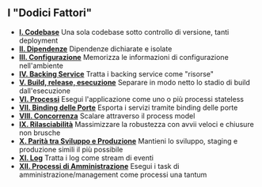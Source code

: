 ## I "Dodici Fattori"

<ul class="list pl0">
    <li class="pv4 pv4-ns bb b--black-10"><b class="db f4 mb1"><a href="./codebase" class="link purple underline-hover">I. Codebase</a></b>
        <span class="f4 db lh-copy">Una sola codebase sotto controllo di versione, tanti deployment</span>
    </li>
    <li class="pv4 pv4-ns bb b--black-10"><b class="db f4 mb1"><a href="./dependencies" class="link purple underline-hover">II. Dipendenze</a></b>
        <span class="f4 db lh-copy">Dipendenze dichiarate e isolate</span>
    </li>
    <li class="pv4 pv4-ns bb b--black-10"><b class="db f4 mb1"><a href="./config" class="link purple underline-hover">III. Configurazione</a></b>
        <span class="f4 db lh-copy">Memorizza le informazioni di configurazione nell'ambiente</span>
    </li>
    <li class="pv4 pv4-ns bb b--black-10"><b class="db f4 mb1"><a href="./backing-services" class="link purple underline-hover">IV. Backing Service</a></b>
        <span class="f4 db lh-copy">Tratta i backing service come "risorse"</span>
    </li>
    <li class="pv4 pv4-ns bb b--black-10"><b class="db f4 mb1"><a href="./build-release-run" class="link purple underline-hover">V. Build, release, esecuzione</a></b>
        <span class="f4 db lh-copy">Separare in modo netto lo stadio di build dall'esecuzione</span>
    </li>
    <li class="pv4 pv4-ns bb b--black-10"><b class="db f4 mb1"><a href="./processes" class="link purple underline-hover">VI. Processi</a></b>
        <span class="f4 db lh-copy">Esegui l'applicazione come uno o più processi stateless</span>
    </li>
    <li class="pv4 pv4-ns bb b--black-10"><b class="db f4 mb1"><a href="./port-binding" class="link purple underline-hover">VII. Binding delle Porte</a></b>
        <span class="f4 db lh-copy">Esporta i servizi tramite binding delle porte</span>
    </li>
    <li class="pv4 pv4-ns bb b--black-10"><b class="db f4 mb1"><a href="./concurrency" class="link purple underline-hover">VIII. Concorrenza</a></b>
        <span class="f4 db lh-copy">Scalare attraverso il process model</span>
    </li>
    <li class="pv4 pv4-ns bb b--black-10"><b class="db f4 mb1"><a href="./disposability" class="link purple underline-hover">IX. Rilasciabilità</a></b>
        <span class="f4 db lh-copy">Massimizzare la robustezza con avvii veloci e chiusure non brusche</span>
    </li>
    <li class="pv4 pv4-ns bb b--black-10"><b class="db f4 mb1"><a href="./dev-prod-parity" class="link purple underline-hover">X. Parità tra Sviluppo e Produzione</a></b>
        <span class="f4 db lh-copy">Mantieni lo sviluppo, staging e produzione simili il più possibile</span>
    </li>
    <li class="pv4 pv4-ns bb b--black-10"><b class="db f4 mb1"><a href="./logs" class="link purple underline-hover">XI. Log</a></b>
        <span class="f4 db lh-copy">Tratta i log come stream di eventi</span>
    </li>
    <li class="pv4 pv4-ns bb b--black-10"><b class="db f4 mb1"><a href="./admin-processes" class="link purple underline-hover">XII. Processi di Amministrazione</a></b>
        <span class="f4 db lh-copy">Esegui i task di amministrazione/management come processi una tantum</span>
    </li>
</ul>
